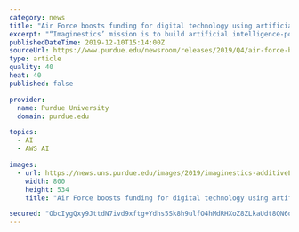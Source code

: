 ```yaml
---
category: news
title: "Air Force boosts funding for digital technology using artificial intelligence for 3D manufacturing"
excerpt: "“Imaginestics’ mission is to build artificial intelligence-powered solutions for managing digital ... Hosting the software on the AWS GovCloud will allow other depots to utilize the software to share AM data between all organizations involved in ..."
publishedDateTime: 2019-12-10T15:14:00Z
sourceUrl: https://www.purdue.edu/newsroom/releases/2019/Q4/air-force-boosts-funding-for-digital-technology-using-artificial-intelligence-for-3d-manufacturing.html
type: article
quality: 40
heat: 40
published: false

provider:
  name: Purdue University
  domain: purdue.edu

topics:
  - AI
  - AWS AI

images:
  - url: https://news.uns.purdue.edu/images/2019/imaginestics-additiveLO.jpg
    width: 800
    height: 534
    title: "Air Force boosts funding for digital technology using artificial intelligence for 3D manufacturing"

secured: "ObcIygQxy9JttdN7ivd9xftg+Ydhs5Sk8h9ulfO4hMdRHXoZ8ZLkaUdt8QN6oIRBxQhN09UnFKQLEjNYM6v+6IA4WNEPWn9qnyYXd7Ogb9UtV8nyoEHhOQLxvNFQCdH0SHlkwwTaZNkHW3jikcKJNVTaC9CGzajBx2Wsx/eGiBXfoXW2s7g3qJnu9urBhSF52dLt4+02AqAZZWl5MjiKkpG6iZz01r0swOogheG1/qLbdZi2OWJ+KS9r55Dt/u40v9SBNc53Ob41E1rmz9HKzg==;QUrBoLcUj6asRCxzm3MJiw=="
---
```



